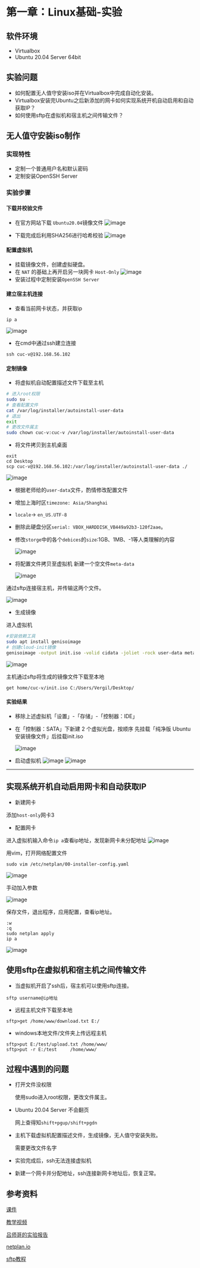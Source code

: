 # 第一章：Linux基础-实验

## 软件环境

* Virtualbox
* Ubuntu 20.04 Server 64bit

## 实验问题


* 如何配置无人值守安装iso并在Virtualbox中完成自动化安装。
* Virtualbox安装完Ubuntu之后新添加的网卡如何实现系统开机自动启用和自动获取IP？
* 如何使用sftp在虚拟机和宿主机之间传输文件？


## 无人值守安装iso制作

### 实现特性

* 定制一个普通用户名和默认密码
* 定制安装OpenSSH Server


### 实验步骤

#### 下载并校验文件
- 在官方网站下载 `Ubuntu20.04`镜像文件
    ![image](img/1.png)

- 下载完成后利用SHA256进行哈希校验
   ![image](img/2.png)

#### 配置虚拟机
- 挂载镜像文件，创建虚拟硬盘。
- 在 `NAT` 的基础上再开启另一块网卡 `Host-Only`
    ![image](img/3.png)
- 安装过程中定制安装`OpenSSH Server`

#### 建立宿主机连接
- 查看当前网卡状态，并获取ip
```
ip a
```
  ![image](img/4.png)
- 在cmd中通过ssh建立连接
```
ssh cuc-v@192.168.56.102
```


#### 定制镜像
  
- 将虚拟机自动配置描述文件下载至主机

```bash
# 进入root权限
sudo su -
# 查看配置文件
cat /var/log/installer/autoinstall-user-data
# 退出
exit
# 更改文件属主
sudo chown cuc-v:cuc-v /var/log/installer/autoinstall-user-data
```

- 将文件拷贝到主机桌面

```
exit
cd Desktop
scp cuc-v@192.168.56.102:/var/log/installer/autoinstall-user-data ./
```
  ![image](img/5.png)

- 根据老师给的`user-data`文件，酌情修改配置文件

- 增加上海时区`timezone: Asia/Shanghai` 
- `locale`-> `en_US.UTF-8`
- 删除此硬盘分区`serial: VBOX_HARDDISK_VB449a92b3-120f2aae`。
- 修改`storge`中的各个`debices`的`size`:1GB、1MB、-1等人类理解的内容
  
  ![image](img/6.png)

- 将配置文件拷贝至虚拟机
新建一个空文件`meta-data`

  ![image](img/7.png)

通过sftp连接宿主机，并传输这两个文件。

  ![image](img/8.png)


- 生成镜像

进入虚拟机

```bash
#安装依赖工具
sudo apt install genisoimage
# 创建cloud-init镜像
genisoimage -output init.iso -volid cidata -joliet -rock user-data meta-data
```
  ![image](img/9.png)

主机通过sftp将生成的镜像文件下载至本地

```
get home/cuc-v/init.iso C:/Users/Vergil/Desktop/
```

#### 实验结果

- 移除上述虚拟机「设置」-「存储」-「控制器：IDE」
  
- 在「控制器：SATA」下新建 2 个虚拟光盘，按顺序 先挂载「纯净版 Ubuntu 安装镜像文件」后挂载init.iso
  
  ![image](img/10.png)

- 启动虚拟机
  ![image](img/11.png)
  ![image](img/12.png)  



---

## 实现系统开机自动启用网卡和自动获取IP

- 新建网卡
  
添加`host-only`网卡3

- 配置网卡
  
进入虚拟机输入命令`ip a`查看ip地址，发现新网卡未分配地址
  ![image](img/13.png) 

用vim，打开网络配置文件

```
sudo vim /etc/netplan/00-installer-config.yaml
```

  ![image](img/14.png)

手动加入参数

  ![image](img/15.png)

保存文件，退出程序，应用配置，查看ip地址。
```
:w
:q
sudo netplan apply
ip a
```

![image](img/16.png)


## 使用sftp在虚拟机和宿主机之间传输文件

- 当虚拟机开启了ssh后，宿主机可以使用sftp连接。

`sftp username@ip地址`

- 远程主机文件下载至本地

`sftp>get /home/www/download.txt E:/`

- windows本地文件/文件夹上传远程主机

```
sftp>put E:/test/upload.txt /home/www/
sftp>put -r E:/test     /home/www/
```

## 过程中遇到的问题
- 打开文件没权限  
  
  使用sudo进入root权限，更改文件属主。

- Ubuntu 20.04 Server 不会翻页
  
  网上查得知`shift+pgup/shift+pgdn`

- 主机下载虚拟机配置描述文件，生成镜像，无人值守安装失败。
  
  需要更改文件名字

- 实验完成后，ssh无法连接虚拟机
- 
  新建一个网卡并分配地址，ssh连接新网卡地址后，恢复正常。


  
## 参考资料

[课件](https://github.com/c4pr1c3/LinuxSysAdmin)

[教学视频](https://www.bilibili.com/video/BV1Hb4y1R7FE?p=28)

[吕师哥的实验报告](https://github.com/CUCCS/linux-2020-LyuLumos/blob/ch0x01/ch0x01/%E7%AC%AC%E4%B8%80%E6%AC%A1%E5%AE%9E%E9%AA%8C%E6%8A%A5%E5%91%8A.md)


[netplan.io](https://netplan.io/examples)

[sftp教程](https://www.cnblogs.com/afeige/p/12144296.html)
